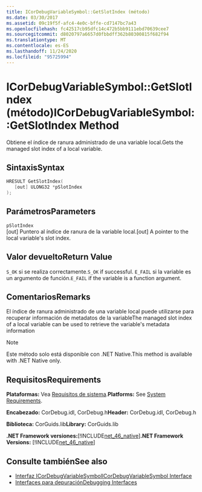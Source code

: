 ```yaml
---
title: ICorDebugVariableSymbol::GetSlotIndex (método)
ms.date: 03/30/2017
ms.assetid: 09c19f5f-afc4-4e0c-bffe-cd7147bc7a43
ms.openlocfilehash: fc42517cb95dfc14c472b5bb9111ebd70639cee7
ms.sourcegitcommit: d8020797a6657d0fbbdff362b80300815f682f94
ms.translationtype: MT
ms.contentlocale: es-ES
ms.lasthandoff: 11/24/2020
ms.locfileid: "95725994"
---
```

# <a name="icordebugvariablesymbolgetslotindex-method"></a><span data-ttu-id="f5c44-102">ICorDebugVariableSymbol::GetSlotIndex (método)</span><span class="sxs-lookup"><span data-stu-id="f5c44-102">ICorDebugVariableSymbol::GetSlotIndex Method</span></span>

<span data-ttu-id="f5c44-103">Obtiene el índice de ranura administrado de una variable local.</span><span class="sxs-lookup"><span data-stu-id="f5c44-103">Gets the managed slot index of a local variable.</span></span>  
  
## <a name="syntax"></a><span data-ttu-id="f5c44-104">Sintaxis</span><span class="sxs-lookup"><span data-stu-id="f5c44-104">Syntax</span></span>  
  
```cpp  
HRESULT GetSlotIndex(  
   [out] ULONG32 *pSlotIndex  
);  
```  
  
## <a name="parameters"></a><span data-ttu-id="f5c44-105">Parámetros</span><span class="sxs-lookup"><span data-stu-id="f5c44-105">Parameters</span></span>  

 `pSlotIndex`  
 <span data-ttu-id="f5c44-106">[out] Puntero al índice de ranura de la variable local.</span><span class="sxs-lookup"><span data-stu-id="f5c44-106">[out] A pointer to the local variable's slot index.</span></span>  
  
## <a name="return-value"></a><span data-ttu-id="f5c44-107">Valor devuelto</span><span class="sxs-lookup"><span data-stu-id="f5c44-107">Return Value</span></span>  

 <span data-ttu-id="f5c44-108">`S_OK` si se realiza correctamente.</span><span class="sxs-lookup"><span data-stu-id="f5c44-108">`S_OK` if successful.</span></span> <span data-ttu-id="f5c44-109">`E_FAIL` si la variable es un argumento de función.</span><span class="sxs-lookup"><span data-stu-id="f5c44-109">`E_FAIL` if the variable is a function argument.</span></span>  
  
## <a name="remarks"></a><span data-ttu-id="f5c44-110">Comentarios</span><span class="sxs-lookup"><span data-stu-id="f5c44-110">Remarks</span></span>  

 <span data-ttu-id="f5c44-111">El índice de ranura administrado de una variable local puede utilizarse para recuperar información de metadatos de la variable</span><span class="sxs-lookup"><span data-stu-id="f5c44-111">The managed slot index of a local variable can be used to retrieve the variable's metadata information</span></span>  
  
> [!NOTE]
> <span data-ttu-id="f5c44-112">Este método solo está disponible con .NET Native.</span><span class="sxs-lookup"><span data-stu-id="f5c44-112">This method is available with .NET Native only.</span></span>  
  
## <a name="requirements"></a><span data-ttu-id="f5c44-113">Requisitos</span><span class="sxs-lookup"><span data-stu-id="f5c44-113">Requirements</span></span>  

 <span data-ttu-id="f5c44-114">**Plataformas:** Vea [Requisitos de sistema](../../get-started/system-requirements.md).</span><span class="sxs-lookup"><span data-stu-id="f5c44-114">**Platforms:** See [System Requirements](../../get-started/system-requirements.md).</span></span>  
  
 <span data-ttu-id="f5c44-115">**Encabezado:** CorDebug.idl, CorDebug.h</span><span class="sxs-lookup"><span data-stu-id="f5c44-115">**Header:** CorDebug.idl, CorDebug.h</span></span>  
  
 <span data-ttu-id="f5c44-116">**Biblioteca:** CorGuids.lib</span><span class="sxs-lookup"><span data-stu-id="f5c44-116">**Library:** CorGuids.lib</span></span>  
  
 <span data-ttu-id="f5c44-117">**.NET Framework versiones:**[!INCLUDE[net_46_native](../../../../includes/net-46-native-md.md)]</span><span class="sxs-lookup"><span data-stu-id="f5c44-117">**.NET Framework Versions:** [!INCLUDE[net_46_native](../../../../includes/net-46-native-md.md)]</span></span>  
  
## <a name="see-also"></a><span data-ttu-id="f5c44-118">Consulte también</span><span class="sxs-lookup"><span data-stu-id="f5c44-118">See also</span></span>

- [<span data-ttu-id="f5c44-119">Interfaz ICorDebugVariableSymbol</span><span class="sxs-lookup"><span data-stu-id="f5c44-119">ICorDebugVariableSymbol Interface</span></span>](icordebugvariablesymbol-interface.md)
- [<span data-ttu-id="f5c44-120">Interfaces para depuración</span><span class="sxs-lookup"><span data-stu-id="f5c44-120">Debugging Interfaces</span></span>](debugging-interfaces.md)
